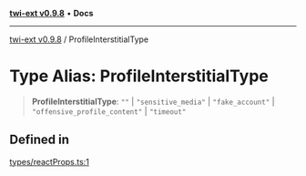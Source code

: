 [**twi-ext v0.9.8**](../README.md) • **Docs**

***

[twi-ext v0.9.8](../README.md) / ProfileInterstitialType

# Type Alias: ProfileInterstitialType

> **ProfileInterstitialType**: `""` \| `"sensitive_media"` \| `"fake_account"` \| `"offensive_profile_content"` \| `"timeout"`

## Defined in

[types/reactProps.ts:1](https://github.com/Robot-Inventor/twi-ext/blob/fe225ae86f60058d4dbea270685e7d16b53aa7a0/src/types/reactProps.ts#L1)
